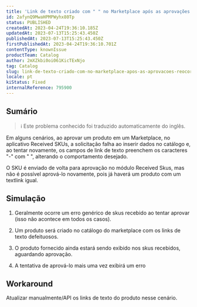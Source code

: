 ```yaml
---
title: 'Link de texto criado com " " no Marketplace após as aprovações - Reocorrência'
id: 2afynQ9MwaHPMPWyhx80Tp
status: PUBLISHED
createdAt: 2023-04-24T19:36:10.185Z
updatedAt: 2023-07-13T15:25:43.450Z
publishedAt: 2023-07-13T15:25:43.450Z
firstPublishedAt: 2023-04-24T19:36:10.701Z
contentType: knownIssue
productTeam: Catalog
author: 2mXZkbi0oi061KicTExNjo
tag: Catalog
slug: link-de-texto-criado-com-no-marketplace-apos-as-aprovacoes-reocorrencia
locale: pt
kiStatus: Fixed
internalReference: 795900
---
```


## Sumário

>ℹ️ Este problema conhecido foi traduzido automaticamente do inglês.


Em alguns cenários, ao aprovar um produto em um Marketplace, no aplicativo Received SKUs, a solicitação falha ao inserir dados no catálogo e, ao tentar novamente, os campos de link de texto preenchem os caracteres "-" com " ", alterando o comportamento desejado.

O SKU é enviado de volta para aprovação no módulo Received Skus, mas não é possível aprová-lo novamente, pois já haverá um produto com um textlink igual.


## Simulação


1) Geralmente ocorre um erro genérico de skus recebido ao tentar aprovar (isso não acontece em todos os casos).

2) Um produto será criado no catálogo do marketplace com os links de texto defeituosos.

3) O produto fornecido ainda estará sendo exibido nos skus recebidos, aguardando aprovação.

4) A tentativa de aprová-lo mais uma vez exibirá um erro

## Workaround


Atualizar manualmente/API os links de texto do produto nesse cenário.




